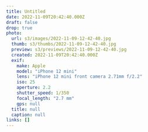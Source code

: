 ```yaml
---
title: Untitled
date: 2022-11-09T20:42:40.000Z
draft: false
drop: true
photo:
  url: s3/images/2022-11-09-12-42-40.jpg
  thumb: s3/thumbs/2022-11-09-12-42-40.jpg
  preview: s3/previews/2022-11-09-12-42-40.jpg
  created: 2022-11-09T20:42:40.000Z
  exif:
    make: Apple
    model: "iPhone 12 mini"
    lens: "iPhone 12 mini front camera 2.71mm f/2.2"
    iso: 25
    aperture: 2.2
    shutter_speed: 1/350
    focal_length: "2.7 mm"
    gps: null
  title: null
  caption: null
links: []
---
```

